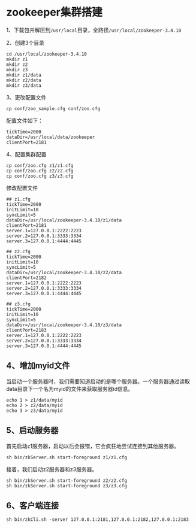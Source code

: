 # zookeeper集群搭建

1、下载包并解压到`/usr/local`目录，全路径`/usr/local/zookeeper-3.4.10`

2、创建3个目录
```
cd /usr/local/zookeeper-3.4.10
mkdir z1
mkdir z2
mkdir z3
mkdir z1/data
mkdir z2/data
mkdir z3/data
```

3、更改配置文件
```
cp conf/zoo_sample.cfg conf/zoo.cfg
```

配置文件如下：
```
tickTime=2000
dataDir=/usr/local/data/zookeeper
clientPort=2181
```

4、配置集群配置
```
cp conf/zoo.cfg z1/z1.cfg
cp conf/zoo.cfg z2/z2.cfg
cp conf/zoo.cfg z3/z3.cfg
```

修改配置文件
```
## z1.cfg
tickTime=2000
initLimit=10
syncLimit=5
dataDir=/usr/local/zookeeper-3.4.10/z1/data
clientPort=2181
server.1=127.0.0.1:2222:2223
server.2=127.0.0.1:3333:3334
server.3=127.0.0.1:4444:4445

## z2.cfg
tickTime=2000
initLimit=10
syncLimit=5
dataDir=/usr/local/zookeeper-3.4.10/z2/data
clientPort=2182
server.1=127.0.0.1:2222:2223
server.2=127.0.0.1:3333:3334
server.3=127.0.0.1:4444:4445

## z3.cfg
tickTime=2000
initLimit=10
syncLimit=5
dataDir=/usr/local/zookeeper-3.4.10/z3/data
clientPort=2183
server.1=127.0.0.1:2222:2223
server.2=127.0.0.1:3333:3334
server.3=127.0.0.1:4444:4445
```

## 4、增加myid文件
当启动一个服务器时，我们需要知道启动的是哪个服务器。一个服务器通过读取data目录下一个名为myid的文件来获取服务器id信息。
```
echo 1 > z1/data/myid
echo 2 > z2/data/myid
echo 3 > z3/data/myid
```

## 5、启动服务器
首先启动z1服务器，启动以后会报错，它会疯狂地尝试连接到其他服务器。
```
sh bin/zkServer.sh start-foreground z1/z1.cfg
```

接着，我们启动z2服务器和z3服务器。
```
sh bin/zkServer.sh start-foreground z2/z2.cfg
sh bin/zkServer.sh start-foreground z3/z3.cfg
```

## 6、客户端连接
```
sh bin/zkCli.sh -server 127.0.0.1:2181,127.0.0.1:2182,127.0.0.1:2183
```
